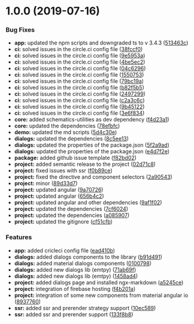 # 1.0.0 (2019-07-16)


### Bug Fixes

* **app:** updated the npm scripts and downgraded ts to v 3.4.3 ([513463c](https://github.com/angular-material-extensions/components/commit/513463c))
* **ci:** solved issues in the circle.ci config file ([38fccf0](https://github.com/angular-material-extensions/components/commit/38fccf0))
* **ci:** solved issues in the circle.ci config file ([9e5953a](https://github.com/angular-material-extensions/components/commit/9e5953a))
* **ci:** solved issues in the circle.ci config file ([4be5ec2](https://github.com/angular-material-extensions/components/commit/4be5ec2))
* **ci:** solved issues in the circle.ci config file ([04c6296](https://github.com/angular-material-extensions/components/commit/04c6296))
* **ci:** solved issues in the circle.ci config file ([1550753](https://github.com/angular-material-extensions/components/commit/1550753))
* **ci:** solved issues in the circle.ci config file ([79bc19a](https://github.com/angular-material-extensions/components/commit/79bc19a))
* **ci:** solved issues in the circle.ci config file ([b82f5b5](https://github.com/angular-material-extensions/components/commit/b82f5b5))
* **ci:** solved issues in the circle.ci config file ([2497299](https://github.com/angular-material-extensions/components/commit/2497299))
* **ci:** solved issues in the circle.ci config file ([c2a3c6c](https://github.com/angular-material-extensions/components/commit/c2a3c6c))
* **ci:** solved issues in the circle.ci config file ([9b45122](https://github.com/angular-material-extensions/components/commit/9b45122))
* **ci:** solved issues in the circle.ci config file ([3e6f834](https://github.com/angular-material-extensions/components/commit/3e6f834))
* **core:** added schematics-utilities as dev dependency ([f4d23a1](https://github.com/angular-material-extensions/components/commit/f4d23a1))
* **core:** updated the dependencies ([78efbfc](https://github.com/angular-material-extensions/components/commit/78efbfc))
* **demo:** updated the md scripts ([5d4c30e](https://github.com/angular-material-extensions/components/commit/5d4c30e))
* **dialogs:** updated the dependencies ([8c5ee13](https://github.com/angular-material-extensions/components/commit/8c5ee13))
* **dialogs:** updated the properties of the package.json ([5f2a9ad](https://github.com/angular-material-extensions/components/commit/5f2a9ad))
* **dialogs:** updated the properties of the package.json ([e4d7f2e](https://github.com/angular-material-extensions/components/commit/e4d7f2e))
* **package:** added github issue template ([f82bd02](https://github.com/angular-material-extensions/components/commit/f82bd02))
* **project:** added semantic release to the project ([02d71c8](https://github.com/angular-material-extensions/components/commit/02d71c8))
* **project:** fixed issues with ssr ([f0b89ce](https://github.com/angular-material-extensions/components/commit/f0b89ce))
* **project:** fixed the directive and component selectors ([2a90543](https://github.com/angular-material-extensions/components/commit/2a90543))
* **project:** minor ([89d33d7](https://github.com/angular-material-extensions/components/commit/89d33d7))
* **project:** updated angular ([9a70726](https://github.com/angular-material-extensions/components/commit/9a70726))
* **project:** updated angular ([656b4c2](https://github.com/angular-material-extensions/components/commit/656b4c2))
* **project:** updated angular and other dependencies ([9af1f02](https://github.com/angular-material-extensions/components/commit/9af1f02))
* **project:** updated the dependencies ([7cf6024](https://github.com/angular-material-extensions/components/commit/7cf6024))
* **project:** updated the dependencies ([a085907](https://github.com/angular-material-extensions/components/commit/a085907))
* **project:** updated the gitignore ([cf51cfb](https://github.com/angular-material-extensions/components/commit/cf51cfb))


### Features

* **app:** added cricleci config file ([ead410b](https://github.com/angular-material-extensions/components/commit/ead410b))
* **dialogs:** added dialogs components to the library ([b91d491](https://github.com/angular-material-extensions/components/commit/b91d491))
* **dialogs:** added material dialogs components ([0100798](https://github.com/angular-material-extensions/components/commit/0100798))
* **dialogs:** added new dialogs lib (emtpy) ([71ab69f](https://github.com/angular-material-extensions/components/commit/71ab69f))
* **dialogs:** added new dialogs lib (emtpy) ([1458ad4](https://github.com/angular-material-extensions/components/commit/1458ad4))
* **project:** added dialogs page and installed ngx-markdown ([a5245ce](https://github.com/angular-material-extensions/components/commit/a5245ce))
* **project:** integration of firebase hosting ([f4b201a](https://github.com/angular-material-extensions/components/commit/f4b201a))
* **project:** integration of some new components from material angular io ([8937760](https://github.com/angular-material-extensions/components/commit/8937760))
* **ssr:** added ssr and prerender strategy support ([10ec589](https://github.com/angular-material-extensions/components/commit/10ec589))
* **ssr:** added ssr and prerender support ([133f8b8](https://github.com/angular-material-extensions/components/commit/133f8b8))
